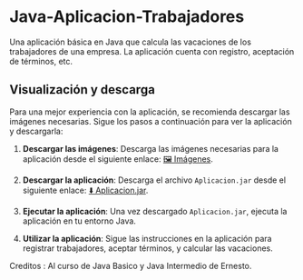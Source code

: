 # Java-Aplicacion-Trabajadores 

Una aplicación básica en Java que calcula las vacaciones de los trabajadores de una empresa. La aplicación cuenta con registro, aceptación de términos, etc.

## Visualización y descarga 


Para una mejor experiencia con la aplicación, se recomienda descargar las imágenes necesarias. Sigue los pasos a continuación para ver la aplicación y descargarla:

1. **Descargar las imágenes**: Descarga las imágenes necesarias para la aplicación desde el siguiente enlace: [🖼️ Imágenes](https://github.com/Dev-Asfix/Java-Aplicacion/tree/main/images).

2. **Descargar la aplicación**: Descarga el archivo `Aplicacion.jar` desde el siguiente enlace: [⬇️ Aplicacion.jar](https://github.com/Dev-Asfix/Java-Aplicacion/blob/main/Aplicacion.jar).

3. **Ejecutar la aplicación**: Una vez descargado `Aplicacion.jar`, ejecuta la aplicación en tu entorno Java.

4. **Utilizar la aplicación**: Sigue las instrucciones en la aplicación para registrar trabajadores, aceptar términos, y calcular las vacaciones.


Creditos : Al curso de Java Basico y Java Intermedio de Ernesto.
